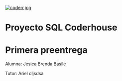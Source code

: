 [![coderr.jpg](https://i.postimg.cc/YS6q3q0z/coderr.jpg)](https://postimg.cc/4K3g4GzY)

# Proyecto SQL Coderhouse

# Primera preentrega

Alumna: Jesica Brenda Basile

Tutor: Ariel dljsdsa
